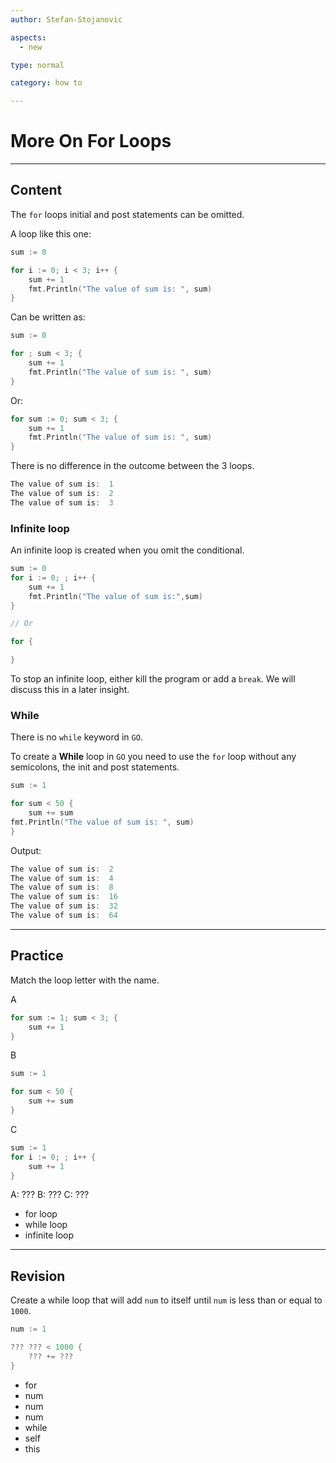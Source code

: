 ```yaml
---
author: Stefan-Stojanovic

aspects:
  - new

type: normal

category: how to

---
```


# More On For Loops

---
## Content

The `for` loops initial and post statements can be omitted. 

A loop like this one:

```go
sum := 0

for i := 0; i < 3; i++ {
    sum += 1
    fmt.Println("The value of sum is: ", sum)
}
```

Can be written as:

```go
sum := 0

for ; sum < 3; {
    sum += 1
    fmt.Println("The value of sum is: ", sum)
}
```

Or:

```go
for sum := 0; sum < 3; {
    sum += 1
    fmt.Println("The value of sum is: ", sum)
}
```

There is no difference in the outcome between the 3 loops.
```go
The value of sum is:  1
The value of sum is:  2
The value of sum is:  3
```

### Infinite loop

An infinite loop is created when you omit the conditional.
```go
sum := 0
for i := 0; ; i++ {
    sum += 1
    fmt.Println("The value of sum is:",sum)
}

// Or

for {

}
```

To stop an infinite loop, either kill the program or add a `break`. We will discuss this in a later insight.


### While

There is no `while` keyword in `GO`. 

To create a **While** loop in `GO` you need to use the `for` loop without any semicolons, the init and post statements.

```go
sum := 1

for sum < 50 {
    sum += sum
fmt.Println("The value of sum is: ", sum)
}
```

Output:
```go
The value of sum is:  2
The value of sum is:  4
The value of sum is:  8
The value of sum is:  16
The value of sum is:  32
The value of sum is:  64
```

---
## Practice

Match the loop letter with the name.

A
```go
for sum := 1; sum < 3; {
    sum += 1
}
```
B
```go
sum := 1

for sum < 50 {
    sum += sum
}
```
C
```go
sum := 1
for i := 0; ; i++ {
    sum += 1
}
```

A: ???
B: ???
C: ???

* for loop
* while loop
* infinite loop

---
## Revision

Create a while loop that will add `num` to itself until `num` is less than or equal to `1000`.

```go
num := 1

??? ??? < 1000 {
    ??? += ???
}
```

* for
* num
* num
* num
* while
* self
* this
